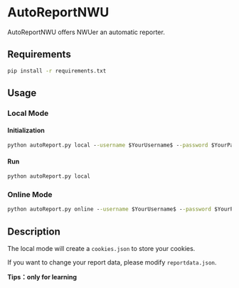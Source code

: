 # AutoReportNWU
AutoReportNWU offers NWUer an automatic reporter.

## Requirements
```cmd
pip install -r requirements.txt
```

## Usage

### Local Mode

#### Initialization
```cmd
python autoReport.py local --username $YourUsername$ --password $YourPassword$
```
#### Run
```cmd
python autoReport.py local
```

### Online Mode
```cmd
python autoReport.py online --username $YourUsername$ --password $YourPassword$
```

## Description
The local mode will create a `cookies.json` to store your cookies.

If you want to change your report data, please modify `reportdata.json`.

**Tips：only for learning**

